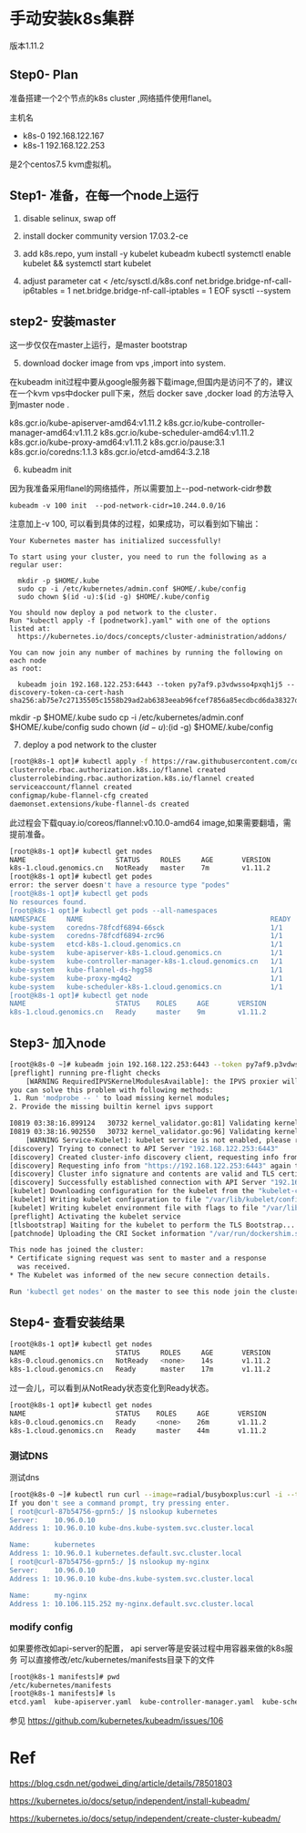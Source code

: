 
# 手动安装k8s集群

版本1.11.2

## Step0- Plan

准备搭建一个2个节点的k8s cluster ,网络插件使用flanel。

主机名
- k8s-0  192.168.122.167
- k8s-1  192.168.122.253 

是2个centos7.5 kvm虚拟机。

## Step1- 准备，在每一个node上运行

1. disable selinux, swap off 
2. install docker community version  17.03.2-ce
3. add k8s.repo, yum install -y kubelet kubeadm kubectl 
   systemctl enable kubelet && systemctl start kubelet
   
4. adjust parameter 
cat <<EOF >  /etc/sysctl.d/k8s.conf
net.bridge.bridge-nf-call-ip6tables = 1
net.bridge.bridge-nf-call-iptables = 1
EOF
sysctl --system

## step2- 安装master

这一步仅仅在master上运行，是master bootstrap 


5. download docker image from vps ,import into system.

在kubeadm init过程中要从google服务器下载image,但国内是访问不了的，建议在一个kvm vps中docker pull下来，然后
docker save ,docker load 的方法导入到master node .

k8s.gcr.io/kube-apiserver-amd64:v1.11.2
k8s.gcr.io/kube-controller-manager-amd64:v1.11.2
k8s.gcr.io/kube-scheduler-amd64:v1.11.2
k8s.gcr.io/kube-proxy-amd64:v1.11.2
k8s.gcr.io/pause:3.1
k8s.gcr.io/coredns:1.1.3
k8s.gcr.io/etcd-amd64:3.2.18



6. kubeadm init 

因为我准备采用flanel的网络插件，所以需要加上--pod-network-cidr参数

`kubeadm -v 100 init  --pod-network-cidr=10.244.0.0/16`

注意加上-v 100, 可以看到具体的过程，如果成功，可以看到如下输出：

```log
Your Kubernetes master has initialized successfully!

To start using your cluster, you need to run the following as a regular user:

  mkdir -p $HOME/.kube
  sudo cp -i /etc/kubernetes/admin.conf $HOME/.kube/config
  sudo chown $(id -u):$(id -g) $HOME/.kube/config

You should now deploy a pod network to the cluster.
Run "kubectl apply -f [podnetwork].yaml" with one of the options listed at:
  https://kubernetes.io/docs/concepts/cluster-administration/addons/

You can now join any number of machines by running the following on each node
as root:

  kubeadm join 192.168.122.253:6443 --token py7af9.p3vdwsso4pxqh1j5 --discovery-token-ca-cert-hash sha256:ab75e7c27135505c1558b29ad2ab6383eeab96fcef7856a85ecdbcd6da38327d
```

  mkdir -p $HOME/.kube
  sudo cp -i /etc/kubernetes/admin.conf $HOME/.kube/config
  sudo chown $(id -u):$(id -g) $HOME/.kube/config

7. deploy a pod network to the cluster

```bash
[root@k8s-1 opt]# kubectl apply -f https://raw.githubusercontent.com/coreos/flannel/v0.10.0/Documentation/kube-flannel.yml
clusterrole.rbac.authorization.k8s.io/flannel created
clusterrolebinding.rbac.authorization.k8s.io/flannel created
serviceaccount/flannel created
configmap/kube-flannel-cfg created
daemonset.extensions/kube-flannel-ds created
```
此过程会下载quay.io/coreos/flannel:v0.10.0-amd64 image,如果需要翻墙，需提前准备。

```bash
[root@k8s-1 opt]# kubectl get nodes
NAME                      STATUS     ROLES     AGE       VERSION
k8s-1.cloud.genomics.cn   NotReady   master    7m        v1.11.2
[root@k8s-1 opt]# kubectl get podes
error: the server doesn't have a resource type "podes"
[root@k8s-1 opt]# kubectl get pods
No resources found.
[root@k8s-1 opt]# kubectl get pods --all-namespaces
NAMESPACE     NAME                                              READY     STATUS    RESTARTS   AGE
kube-system   coredns-78fcdf6894-66sck                          1/1       Running   0          7m
kube-system   coredns-78fcdf6894-zrc96                          1/1       Running   0          7m
kube-system   etcd-k8s-1.cloud.genomics.cn                      1/1       Running   0          7m
kube-system   kube-apiserver-k8s-1.cloud.genomics.cn            1/1       Running   0          6m
kube-system   kube-controller-manager-k8s-1.cloud.genomics.cn   1/1       Running   0          7m
kube-system   kube-flannel-ds-hgg58                             1/1       Running   0          50s
kube-system   kube-proxy-mg4q2                                  1/1       Running   0          7m
kube-system   kube-scheduler-k8s-1.cloud.genomics.cn            1/1       Running   0          6m
[root@k8s-1 opt]# kubectl get node
NAME                      STATUS    ROLES     AGE       VERSION
k8s-1.cloud.genomics.cn   Ready     master    9m        v1.11.2
```

## Step3- 加入node 

```bash
[root@k8s-0 ~]# kubeadm join 192.168.122.253:6443 --token py7af9.p3vdwsso4pxqh1j5 --discovery-token-ca-cert-hash sha256:ab75e7c27135505c1558b29ad2ab6383eeab96fcef7856a85ecdbcd6da38327d
[preflight] running pre-flight checks
	[WARNING RequiredIPVSKernelModulesAvailable]: the IPVS proxier will not be used, because the following required kernel modules are not loaded: [ip_vs ip_vs_rr ip_vs_wrr ip_vs_sh] or no builtin kernel ipvs support: map[ip_vs:{} ip_vs_rr:{} ip_vs_wrr:{} ip_vs_sh:{} nf_conntrack_ipv4:{}]
you can solve this problem with following methods:
 1. Run 'modprobe -- ' to load missing kernel modules;
2. Provide the missing builtin kernel ipvs support

I0819 03:38:16.899124   30732 kernel_validator.go:81] Validating kernel version
I0819 03:38:16.902550   30732 kernel_validator.go:96] Validating kernel config
	[WARNING Service-Kubelet]: kubelet service is not enabled, please run 'systemctl enable kubelet.service'
[discovery] Trying to connect to API Server "192.168.122.253:6443"
[discovery] Created cluster-info discovery client, requesting info from "https://192.168.122.253:6443"
[discovery] Requesting info from "https://192.168.122.253:6443" again to validate TLS against the pinned public key
[discovery] Cluster info signature and contents are valid and TLS certificate validates against pinned roots, will use API Server "192.168.122.253:6443"
[discovery] Successfully established connection with API Server "192.168.122.253:6443"
[kubelet] Downloading configuration for the kubelet from the "kubelet-config-1.11" ConfigMap in the kube-system namespace
[kubelet] Writing kubelet configuration to file "/var/lib/kubelet/config.yaml"
[kubelet] Writing kubelet environment file with flags to file "/var/lib/kubelet/kubeadm-flags.env"
[preflight] Activating the kubelet service
[tlsbootstrap] Waiting for the kubelet to perform the TLS Bootstrap...
[patchnode] Uploading the CRI Socket information "/var/run/dockershim.sock" to the Node API object "k8s-0.cloud.genomics.cn" as an annotation

This node has joined the cluster:
* Certificate signing request was sent to master and a response
  was received.
* The Kubelet was informed of the new secure connection details.

Run 'kubectl get nodes' on the master to see this node join the cluster.
```

## Step4- 查看安装结果

```bash
[root@k8s-1 opt]# kubectl get nodes
NAME                      STATUS     ROLES     AGE       VERSION
k8s-0.cloud.genomics.cn   NotReady   <none>    14s       v1.11.2
k8s-1.cloud.genomics.cn   Ready      master    17m       v1.11.2
```

过一会儿，可以看到从NotReady状态变化到Ready状态。

```bash
[root@k8s-1 opt]# kubectl get nodes
NAME                      STATUS    ROLES     AGE       VERSION
k8s-0.cloud.genomics.cn   Ready     <none>    26m       v1.11.2
k8s-1.cloud.genomics.cn   Ready     master    44m       v1.11.2
```

### 测试DNS

测试dns 
```bash
[root@k8s-0 ~]# kubectl run curl --image=radial/busyboxplus:curl -i --tty
If you don't see a command prompt, try pressing enter.
[ root@curl-87b54756-gprn5:/ ]$ nslookup kubernetes
Server:    10.96.0.10
Address 1: 10.96.0.10 kube-dns.kube-system.svc.cluster.local

Name:      kubernetes
Address 1: 10.96.0.1 kubernetes.default.svc.cluster.local
[ root@curl-87b54756-gprn5:/ ]$ nslookup my-nginx
Server:    10.96.0.10
Address 1: 10.96.0.10 kube-dns.kube-system.svc.cluster.local

Name:      my-nginx
Address 1: 10.106.115.252 my-nginx.default.svc.cluster.local
```
### modify config 
如果要修改如api-server的配置， api server等是安装过程中用容器来做的k8s服务
可以直接修改/etc/kubernetes/manifests目录下的文件
```bash
[root@k8s-1 manifests]# pwd
/etc/kubernetes/manifests
[root@k8s-1 manifests]# ls
etcd.yaml  kube-apiserver.yaml  kube-controller-manager.yaml  kube-scheduler.yaml
```

参见 https://github.com/kubernetes/kubeadm/issues/106




# Ref

https://blog.csdn.net/godwei_ding/article/details/78501803

https://kubernetes.io/docs/setup/independent/install-kubeadm/

https://kubernetes.io/docs/setup/independent/create-cluster-kubeadm/


